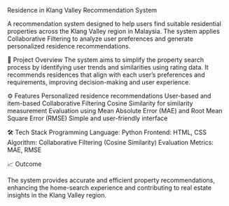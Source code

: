 Residence in Klang Valley Recommendation System

A recommendation system designed to help users find suitable residential properties across the Klang Valley region in Malaysia. The system applies Collaborative Filtering to analyze user preferences and generate personalized residence recommendations.

🧠 Project Overview
The system aims to simplify the property search process by identifying user trends and similarities using rating data. It recommends residences that align with each user’s preferences and requirements, improving decision-making and user experience.

⚙️ Features
Personalized residence recommendations
User-based and item-based Collaborative Filtering
Cosine Similarity for similarity measurement
Evaluation using Mean Absolute Error (MAE) and Root Mean Square Error (RMSE)
Simple and user-friendly interface

🛠️ Tech Stack
Programming Language: Python
Frontend: HTML, CSS
Algorithm: Collaborative Filtering (Cosine Similarity)
Evaluation Metrics: MAE, RMSE


📈 Outcome

The system provides accurate and efficient property recommendations, enhancing the home-search experience and contributing to real estate insights in the Klang Valley region.
